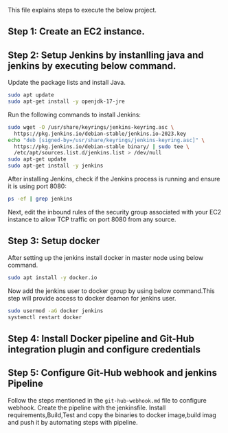 This file explains steps to execute the below project.

## Step 1: Create an EC2 instance.
## Step 2: Setup Jenkins by instanlling java and jenkins by executing below command.
Update the package lists and install Java.

```sh
sudo apt update
sudo apt-get install -y openjdk-17-jre
```
Run the following commands to install Jenkins:

```sh
sudo wget -O /usr/share/keyrings/jenkins-keyring.asc \
  https://pkg.jenkins.io/debian-stable/jenkins.io-2023.key
echo "deb [signed-by=/usr/share/keyrings/jenkins-keyring.asc]" \
  https://pkg.jenkins.io/debian-stable binary/ | sudo tee \
  /etc/apt/sources.list.d/jenkins.list > /dev/null
sudo apt-get update
sudo apt-get install -y jenkins
```
After installing Jenkins, check if the Jenkins process is running and ensure it is using port 8080:

```sh
ps -ef | grep jenkins
```

Next, edit the inbound rules of the security group associated with your EC2 instance to allow TCP traffic on port 8080 from any source.

## Step 3: Setup docker 
After setting up the jenkins install docker in master node using below command.

```sh
sudo apt install -y docker.io
```

Now add the jenkins user to docker group by using below command.This step will provide access to docker deamon for jenkins user.

```sh
sudo usermod -aG docker jenkins
systemctl restart docker
```
## Step 4: Install Docker pipeline and Git-Hub integration plugin and configure credentials

## Step 5: Configure Git-Hub webhook and jenkins Pipeline
Follow the steps mentioned in the `git-hub-webhook.md` file to configure webhook.
Create the pipeline with the jenkinsfile.
Install requirements,Build,Test and copy the binaries to docker image,build imag and push it by automating steps with pipeline.

